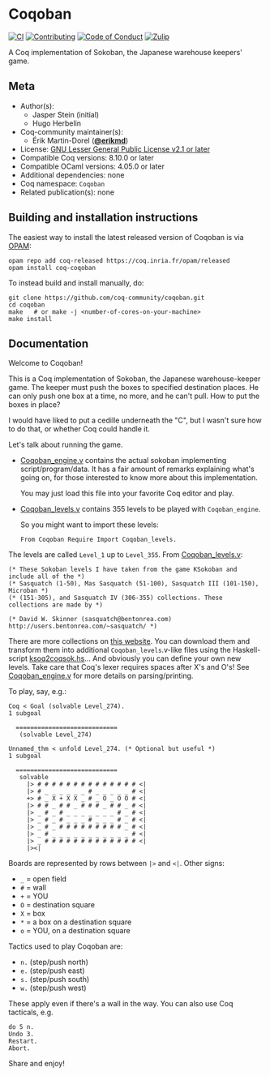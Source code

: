 # Coqoban

[![CI][action-shield]][action-link]
[![Contributing][contributing-shield]][contributing-link]
[![Code of Conduct][conduct-shield]][conduct-link]
[![Zulip][zulip-shield]][zulip-link]

[action-shield]: https://github.com/coq-community/coqoban/workflows/CI/badge.svg?branch=master
[action-link]: https://github.com/coq-community/coqoban/actions?query=workflow%3ACI

[contributing-shield]: https://img.shields.io/badge/contributions-welcome-%23f7931e.svg
[contributing-link]: https://github.com/coq-community/manifesto/blob/master/CONTRIBUTING.md

[conduct-shield]: https://img.shields.io/badge/%E2%9D%A4-code%20of%20conduct-%23f15a24.svg
[conduct-link]: https://github.com/coq-community/manifesto/blob/master/CODE_OF_CONDUCT.md

[zulip-shield]: https://img.shields.io/badge/chat-on%20zulip-%23c1272d.svg
[zulip-link]: https://coq.zulipchat.com/#narrow/stream/237663-coq-community-devs.20.26.20users



A Coq implementation of Sokoban, the Japanese warehouse keepers'
game.

## Meta

- Author(s):
  - Jasper Stein (initial)
  - Hugo Herbelin
- Coq-community maintainer(s):
  - Érik Martin-Dorel ([**@erikmd**](https://github.com/erikmd))
- License: [GNU Lesser General Public License v2.1 or later](LICENSE)
- Compatible Coq versions: 8.10.0 or later
- Compatible OCaml versions: 4.05.0 or later
- Additional dependencies: none
- Coq namespace: `Coqoban`
- Related publication(s): none

## Building and installation instructions

The easiest way to install the latest released version of Coqoban
is via [OPAM](https://opam.ocaml.org/doc/Install.html):

```shell
opam repo add coq-released https://coq.inria.fr/opam/released
opam install coq-coqoban
```

To instead build and install manually, do:

``` shell
git clone https://github.com/coq-community/coqoban.git
cd coqoban
make   # or make -j <number-of-cores-on-your-machine> 
make install
```


## Documentation

Welcome to Coqoban!

This is a Coq implementation of Sokoban, the Japanese
warehouse-keeper game.  The keeper must push the boxes to specified
destination places. He can only push one box at a time, no more, and
he can't pull. How to put the boxes in place?

I would have liked to put a cedille underneath the "C", but I
wasn't sure how to do that, or whether Coq could handle it.

Let's talk about running the game.

* [Coqoban\_engine.v](Coqoban_engine.v) contains the actual sokoban
    implementing script/program/data. It has a fair amount of
    remarks explaining what's going on, for those interested to know
    more about this implementation.

    You may just load this file into your favorite Coq editor and play.

* [Coqoban\_levels.v](Coqoban_levels.v) contains 355 levels to be
    played with `Coqoban_engine`.

    So you might want to import these levels:

    ```coq
    From Coqoban Require Import Coqoban_levels.
    ```

The levels are called `Level_1` up to `Level_355`. From
[Coqoban\_levels.v](Coqoban_levels.v):

```coq
(* These Sokoban levels I have taken from the game KSokoban and include all of the *)
(* Sasquatch (1-50), Mas Sasquatch (51-100), Sasquatch III (101-150), Microban *)
(* (151-305), and Sasquatch IV (306-355) collections. These collections are made by *)

(* David W. Skinner (sasquatch@bentonrea.com) http://users.bentonrea.com/~sasquatch/ *)
```

There are more collections on [this website](http://www.abelmartin.com/rj/sokobanJS/Skinner/David%20W.%20Skinner%20-%20Sokoban.htm).
You can download them and transform them into additional `Coqoban_levels`.v-like files using the Haskell-script [ksoq2coqsok.hs](ksoq2coqsok.hs)...
And obviously you can define your own new levels.
Take care that Coq's lexer requires spaces after X's and O's!
See [Coqoban\_engine.v](Coqoban_engine.v) for more details on parsing/printing.

To play, say, e.g.:

```coq
Coq < Goal (solvable Level_274).
1 subgoal

  ============================
   (solvable Level_274)

Unnamed_thm < unfold Level_274. (* Optional but useful *)
1 subgoal

  ============================
   solvable
     |> # # # # # # # # # # # # # # <|
     |> # _ _ _ _ _ _ # _ _ _ _ _ # <|
     +> # _ X + X X _ # _ O _ O O # <|
     |> # # _ # # _ # # # _ # # _ # <|
     |> _ # _ # _ _ _ _ _ _ _ # _ # <|
     |> _ # _ # _ _ _ # _ _ _ # _ # <|
     |> _ # _ # # # # # # # # # _ # <|
     |> _ # _ _ _ _ _ _ _ _ _ _ _ # <|
     |> _ # # # # # # # # # # # # # <|
     |><|
```
     
Boards are represented by rows between `|>` and `<|`. Other signs:

* `_` = open field
* `#` = wall
* `+` = YOU
* `O` = destination square
* `X` = box
* `*` = a box on a destination square
* `o` = YOU, on a destination square

Tactics used to play Coqoban are:
* `n.` (step/push north)
* `e.` (step/push east)
* `s.` (step/push south)
* `w.` (step/push west)

These apply even if there's a wall in the way. You can also use Coq
tacticals, e.g.

```coq
do 5 n.
Undo 3.
Restart.
Abort.
```

Share and enjoy!

